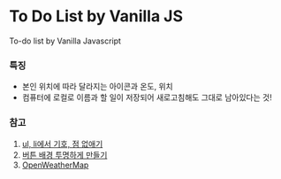 # To Do List by Vanilla JS
To-do list by Vanilla Javascript

### 특징
- 본인 위치에 따라 달라지는 아이콘과 온도, 위치
- 컴퓨터에 로컬로 이름과 할 일이 저장되어 새로고침해도 그대로 남아있다는 것!

### 참고
1. [ul, li에서 기호, 점 없애기](https://dev-mht.tistory.com/139)
2. [버튼 배경 투명하게 만들기](https://devnauts.tistory.com/17)
3. [OpenWeatherMap](https://openweathermap.org/)
